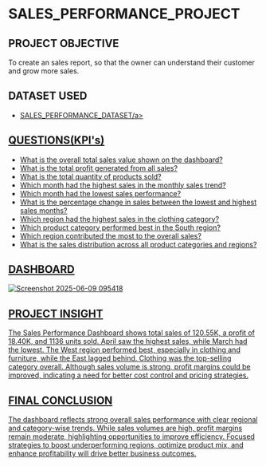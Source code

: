 # SALES_PERFORMANCE_PROJECT

## PROJECT OBJECTIVE
To create an sales report, so that the owner can understand their customer and grow more sales.

## DATASET USED
- <a href="https://github.com/janvijoshi93/SALES_PERFORMANCE_PROJECT/blob/main/Sales_Data_Dataset.xlsx">SALES_PERFORMANCE_DATASET/a>

## QUESTIONS(KPI's)
- What is the overall total sales value shown on the dashboard?
- What is the total profit generated from all sales?
- What is the total quantity of products sold?
- Which month had the highest sales in the monthly sales trend?
- Which month had the lowest sales performance?
- What is the percentage change in sales between the lowest and highest sales months?
- Which region had the highest sales in the clothing category?
- Which product category performed best in the South region?
- Which region contributed the most to the overall sales?
- What is the sales distribution across all product categories and regions?

## DASHBOARD
![Screenshot 2025-06-09 095418](https://github.com/user-attachments/assets/8f1ba936-c6ab-4ebe-8ab9-25a7ed25c26c)

## PROJECT INSIGHT
The Sales Performance Dashboard shows total sales of 120.55K, a profit of 18.40K, and 1136 units sold. April saw the highest sales, while March had the lowest. The West region performed best, especially in clothing and furniture, while the East lagged behind. Clothing was the top-selling category overall. Although sales volume is strong, profit margins could be improved, indicating a need for better cost control and pricing strategies.

## FINAL CONCLUSION
The dashboard reflects strong overall sales performance with clear regional and category-wise trends. While sales volumes are high, profit margins remain moderate, highlighting opportunities to improve efficiency. Focused strategies to boost underperforming regions, optimize product mix, and enhance profitability will drive better business outcomes.

